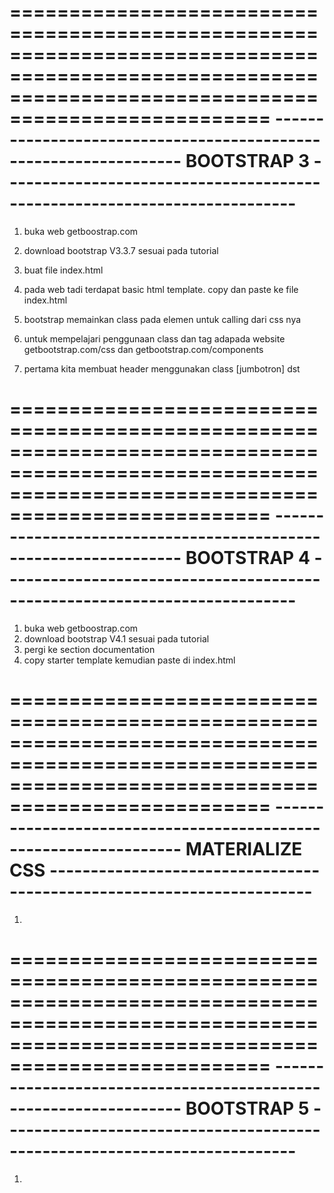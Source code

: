 ========================================================================================================================================================
----------------------------------------------------------------- BOOTSTRAP 3 --------------------------------------------------------------------------
========================================================================================================================================================

1. buka web getboostrap.com
1. download bootstrap V3.3.7 sesuai pada tutorial
2. buat file index.html
3. pada web tadi terdapat basic html template. copy dan paste ke file index.html
4. bootstrap memainkan class pada elemen untuk calling dari css nya
5. untuk mempelajari penggunaan class dan tag adapada website getbootstrap.com/css dan getbootstrap.com/components

6. pertama kita membuat header menggunakan class [jumbotron]
dst

========================================================================================================================================================
----------------------------------------------------------------- BOOTSTRAP 4 --------------------------------------------------------------------------
========================================================================================================================================================

1. buka web getboostrap.com
2. download bootstrap V4.1 sesuai pada tutorial
3. pergi ke section documentation
4. copy starter template kemudian paste di index.html

========================================================================================================================================================
----------------------------------------------------------------- MATERIALIZE CSS ----------------------------------------------------------------------
========================================================================================================================================================

1. 

========================================================================================================================================================
----------------------------------------------------------------- BOOTSTRAP 5 --------------------------------------------------------------------------
========================================================================================================================================================

1. 